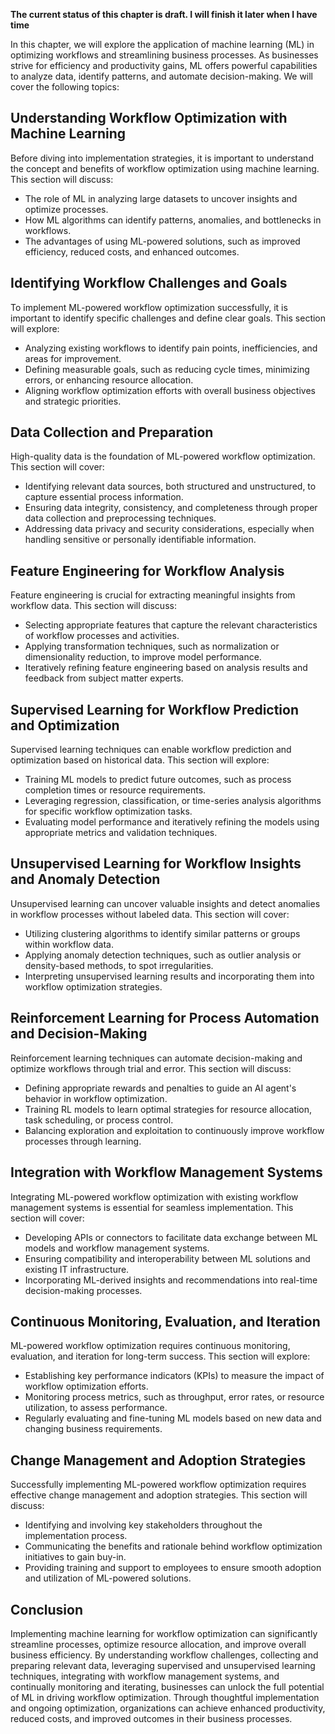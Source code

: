 **The current status of this chapter is draft. I will finish it later when I have time**

In this chapter, we will explore the application of machine learning (ML) in optimizing workflows and streamlining business processes. As businesses strive for efficiency and productivity gains, ML offers powerful capabilities to analyze data, identify patterns, and automate decision-making. We will cover the following topics:

Understanding Workflow Optimization with Machine Learning
---------------------------------------------------------

Before diving into implementation strategies, it is important to understand the concept and benefits of workflow optimization using machine learning. This section will discuss:

* The role of ML in analyzing large datasets to uncover insights and optimize processes.
* How ML algorithms can identify patterns, anomalies, and bottlenecks in workflows.
* The advantages of using ML-powered solutions, such as improved efficiency, reduced costs, and enhanced outcomes.

Identifying Workflow Challenges and Goals
-----------------------------------------

To implement ML-powered workflow optimization successfully, it is important to identify specific challenges and define clear goals. This section will explore:

* Analyzing existing workflows to identify pain points, inefficiencies, and areas for improvement.
* Defining measurable goals, such as reducing cycle times, minimizing errors, or enhancing resource allocation.
* Aligning workflow optimization efforts with overall business objectives and strategic priorities.

Data Collection and Preparation
-------------------------------

High-quality data is the foundation of ML-powered workflow optimization. This section will cover:

* Identifying relevant data sources, both structured and unstructured, to capture essential process information.
* Ensuring data integrity, consistency, and completeness through proper data collection and preprocessing techniques.
* Addressing data privacy and security considerations, especially when handling sensitive or personally identifiable information.

Feature Engineering for Workflow Analysis
-----------------------------------------

Feature engineering is crucial for extracting meaningful insights from workflow data. This section will discuss:

* Selecting appropriate features that capture the relevant characteristics of workflow processes and activities.
* Applying transformation techniques, such as normalization or dimensionality reduction, to improve model performance.
* Iteratively refining feature engineering based on analysis results and feedback from subject matter experts.

Supervised Learning for Workflow Prediction and Optimization
------------------------------------------------------------

Supervised learning techniques can enable workflow prediction and optimization based on historical data. This section will explore:

* Training ML models to predict future outcomes, such as process completion times or resource requirements.
* Leveraging regression, classification, or time-series analysis algorithms for specific workflow optimization tasks.
* Evaluating model performance and iteratively refining the models using appropriate metrics and validation techniques.

Unsupervised Learning for Workflow Insights and Anomaly Detection
-----------------------------------------------------------------

Unsupervised learning can uncover valuable insights and detect anomalies in workflow processes without labeled data. This section will cover:

* Utilizing clustering algorithms to identify similar patterns or groups within workflow data.
* Applying anomaly detection techniques, such as outlier analysis or density-based methods, to spot irregularities.
* Interpreting unsupervised learning results and incorporating them into workflow optimization strategies.

Reinforcement Learning for Process Automation and Decision-Making
-----------------------------------------------------------------

Reinforcement learning techniques can automate decision-making and optimize workflows through trial and error. This section will discuss:

* Defining appropriate rewards and penalties to guide an AI agent's behavior in workflow optimization.
* Training RL models to learn optimal strategies for resource allocation, task scheduling, or process control.
* Balancing exploration and exploitation to continuously improve workflow processes through learning.

Integration with Workflow Management Systems
--------------------------------------------

Integrating ML-powered workflow optimization with existing workflow management systems is essential for seamless implementation. This section will cover:

* Developing APIs or connectors to facilitate data exchange between ML models and workflow management systems.
* Ensuring compatibility and interoperability between ML solutions and existing IT infrastructure.
* Incorporating ML-derived insights and recommendations into real-time decision-making processes.

Continuous Monitoring, Evaluation, and Iteration
------------------------------------------------

ML-powered workflow optimization requires continuous monitoring, evaluation, and iteration for long-term success. This section will explore:

* Establishing key performance indicators (KPIs) to measure the impact of workflow optimization efforts.
* Monitoring process metrics, such as throughput, error rates, or resource utilization, to assess performance.
* Regularly evaluating and fine-tuning ML models based on new data and changing business requirements.

Change Management and Adoption Strategies
-----------------------------------------

Successfully implementing ML-powered workflow optimization requires effective change management and adoption strategies. This section will discuss:

* Identifying and involving key stakeholders throughout the implementation process.
* Communicating the benefits and rationale behind workflow optimization initiatives to gain buy-in.
* Providing training and support to employees to ensure smooth adoption and utilization of ML-powered solutions.

Conclusion
----------

Implementing machine learning for workflow optimization can significantly streamline processes, optimize resource allocation, and improve overall business efficiency. By understanding workflow challenges, collecting and preparing relevant data, leveraging supervised and unsupervised learning techniques, integrating with workflow management systems, and continually monitoring and iterating, businesses can unlock the full potential of ML in driving workflow optimization. Through thoughtful implementation and ongoing optimization, organizations can achieve enhanced productivity, reduced costs, and improved outcomes in their business processes.

